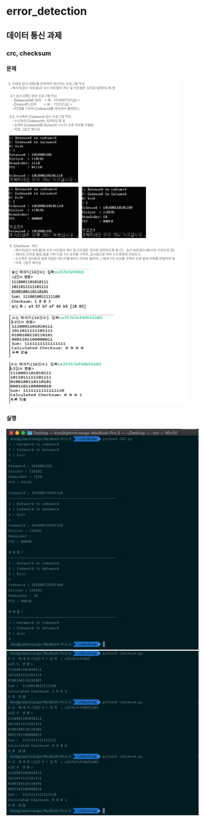 # error_detection
<h2>데이터 통신 과제 </h2>
<h3>crc, checksum </h3>

<h4> 문제 </h4>
<img src= "./1.png">
<img src="./2.png">

<h4> 실행 </h4>
<img src="./crc.png">
<img src="./checksum.png">
